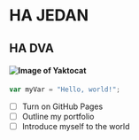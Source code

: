 # HA JEDAN #
## HA DVA ##
#### ![Image of Yaktocat](https://octodex.github.com/images/yaktocat.png) ####

``` javascript
var myVar = "Hello, world!";
```
- [ ] Turn on GitHub Pages
- [ ] Outline my portfolio
- [ ] Introduce myself to the world

